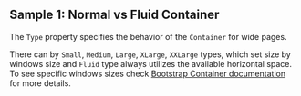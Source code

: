 ## Sample 1: Normal vs Fluid Container

The `Type` property specifies the behavior of the `Container` for wide pages.

There can by `Small`, `Medium`, `Large`, `XLarge`, `XXLarge` types, which set size by windows size and `Fluid`  type always utilizes the available horizontal space. To see specific windows sizes check [Bootstrap Container documentation](https://getbootstrap.com/docs/5.2/layout/containers/#how-they-work) for more details.